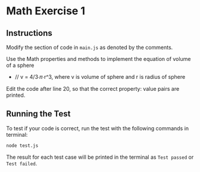 # Math Exercise 1
## Instructions
Modify the section of code in ```main.js``` as denoted by the comments.

Use the Math properties and methods to implement the equation of volume of a sphere
- // v = 4/3∙𝜋∙r^3, where v is volume of sphere and r is radius of sphere


Edit the code after line 20, so that the correct property: value pairs are printed. 

## Running the Test
To test if your code is correct, run the test with the following commands in terminal:
```bash
node test.js
```

The result for each test case will be printed in the terminal as ```Test passed``` or ```Test failed```.


